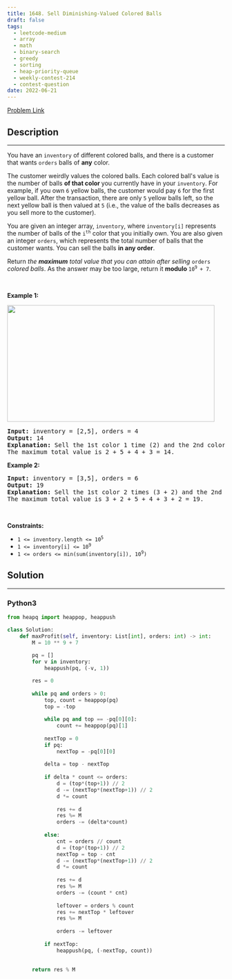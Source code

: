 ```yaml
---
title: 1648. Sell Diminishing-Valued Colored Balls
draft: false
tags: 
  - leetcode-medium
  - array
  - math
  - binary-search
  - greedy
  - sorting
  - heap-priority-queue
  - weekly-contest-214
  - contest-question
date: 2022-06-21
---
```


[Problem Link](https://leetcode.com/problems/sell-diminishing-valued-colored-balls/)

## Description

---
<p>You have an <code>inventory</code> of different colored balls, and there is a customer that wants <code>orders</code> balls of <strong>any</strong> color.</p>

<p>The customer weirdly values the colored balls. Each colored ball&#39;s value is the number of balls <strong>of that color&nbsp;</strong>you currently have in your <code>inventory</code>. For example, if you own <code>6</code> yellow balls, the customer would pay <code>6</code> for the first yellow ball. After the transaction, there are only <code>5</code> yellow balls left, so the next yellow ball is then valued at <code>5</code> (i.e., the value of the balls decreases as you sell more to the customer).</p>

<p>You are given an integer array, <code>inventory</code>, where <code>inventory[i]</code> represents the number of balls of the <code>i<sup>th</sup></code> color that you initially own. You are also given an integer <code>orders</code>, which represents the total number of balls that the customer wants. You can sell the balls <strong>in any order</strong>.</p>

<p>Return <em>the <strong>maximum</strong> total value that you can attain after selling </em><code>orders</code><em> colored balls</em>. As the answer may be too large, return it <strong>modulo </strong><code>10<sup>9 </sup>+ 7</code>.</p>

<p>&nbsp;</p>
<p><strong class="example">Example 1:</strong></p>
<img alt="" src="https://assets.leetcode.com/uploads/2020/11/05/jj.gif" style="width: 480px; height: 270px;" />
<pre>
<strong>Input:</strong> inventory = [2,5], orders = 4
<strong>Output:</strong> 14
<strong>Explanation:</strong> Sell the 1st color 1 time (2) and the 2nd color 3 times (5 + 4 + 3).
The maximum total value is 2 + 5 + 4 + 3 = 14.
</pre>

<p><strong class="example">Example 2:</strong></p>

<pre>
<strong>Input:</strong> inventory = [3,5], orders = 6
<strong>Output:</strong> 19
<strong>Explanation: </strong>Sell the 1st color 2 times (3 + 2) and the 2nd color 4 times (5 + 4 + 3 + 2).
The maximum total value is 3 + 2 + 5 + 4 + 3 + 2 = 19.
</pre>

<p>&nbsp;</p>
<p><strong>Constraints:</strong></p>

<ul>
	<li><code>1 &lt;= inventory.length &lt;= 10<sup>5</sup></code></li>
	<li><code>1 &lt;= inventory[i] &lt;= 10<sup>9</sup></code></li>
	<li><code>1 &lt;= orders &lt;= min(sum(inventory[i]), 10<sup>9</sup>)</code></li>
</ul>


## Solution

---
### Python3
``` py title='sell-diminishing-valued-colored-balls'
from heapq import heappop, heappush

class Solution:
    def maxProfit(self, inventory: List[int], orders: int) -> int:
        M = 10 ** 9 + 7
        
        pq = []
        for v in inventory:
            heappush(pq, (-v, 1))

        res = 0
        
        while pq and orders > 0:
            top, count = heappop(pq)
            top = -top
            
            while pq and top == -pq[0][0]:
                count += heappop(pq)[1]
            
            nextTop = 0
            if pq:
                nextTop = -pq[0][0]
                
            delta = top - nextTop
            
            if delta * count <= orders:
                d = (top*(top+1)) // 2
                d -= (nextTop*(nextTop+1)) // 2
                d *= count
                
                res += d
                res %= M
                orders -= (delta*count)
            
            else:
                cnt = orders // count
                d = (top*(top+1)) // 2
                nextTop = top - cnt
                d -= (nextTop*(nextTop+1)) // 2
                d *= count
                
                res += d
                res %= M
                orders -= (count * cnt)
                
                leftover = orders % count
                res += nextTop * leftover
                res %= M
                
                orders -= leftover
                
            if nextTop:
                heappush(pq, (-nextTop, count))
            
                        
        return res % M
```

